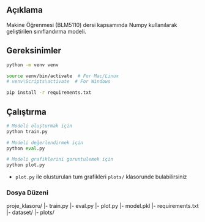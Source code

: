 ## Açıklama
Makine Öğrenmesi (BLM5110) dersi kapsamında Numpy kullanılarak geliştirilen
sınıflandırma modeli.

## Gereksinimler
```bash
python -m venv venv

source venv/bin/activate  # For Mac/Linux
# venv\Scripts\activate  # For Windows

pip install -r requirements.txt

```

## Çalıştırma
```python
# Modeli oluşturmak için
python train.py

# Modeli değerlendirmek için
python eval.py

# Modeli grafiklerini goruntulemek için
python plot.py
```

* `plot.py` ile olusturulan tum grafikleri `plots/` klasorunde bulabilirsiniz

### Dosya Düzeni
proje_klasoru/
 |- train.py
 |- eval.py
 |- plot.py
 |- model.pkl
 |- requirements.txt
 |- dataset/
 |- plots/
